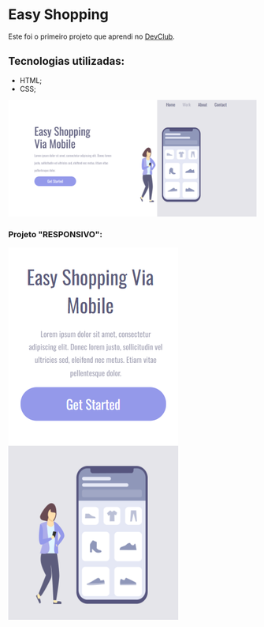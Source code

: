 <h1>Easy Shopping </h1>
<p>Este foi o primeiro projeto que aprendi no <a href="http://www.devclub.com.br" target="_blank">DevClub</a>. </p>
<h2>Tecnologias utilizadas: </h2>
<ul>
  <li>HTML; </li>
  <li>CSS; </li>
</ul>
<img src="https://github.com/TiagoThunderstruck/Easy-Shopping/blob/main/Assets/Mockup_shopping.png?raw=true" />
<br>
<h3>Projeto "RESPONSIVO": </h3>
<img src="https://github.com/TiagoThunderstruck/Easy-Shopping/blob/main/Assets/Mockup_shopping-responsivo.png?raw=true" />
<br><br>
